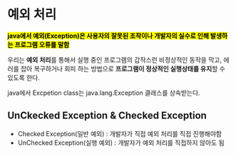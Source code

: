 # 예외 처리

<mark>**java에서 예외(Exception)은 사용자의 잘못된 조작이나 개발자의 실수로 인해 발생하는 프로그램 오류를 말함**</mark>

우리는 **예외 처리**를 통해서 실행 중인 프로그램의 갑작스런 비정상적인 동작을 막고, 에러를 잡아 복구하거나 회피 하는 방법으로 **프로그램이 정상적인 실행상태를 유지**할 수 있도록 한다.

java에서 Excpetion class는 java.lang.Exception 클래스를 상속받는다.


## UnCkecked Exception & Checked Exception

- Checked Exception(일반 예외) : 개발자가 직접 예외 처리를 직접 진행해야함
- UnChecked Exception(실행 예외) : 개발자가 예외 처리를 직접하지 않아도 됨
